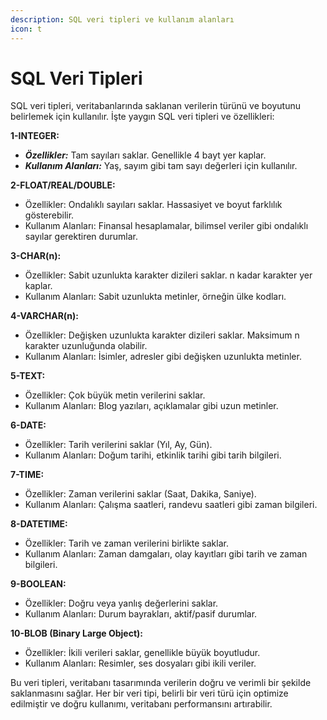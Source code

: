 ```yaml
---
description: SQL veri tipleri ve kullanım alanları
icon: t
---
```


# SQL Veri Tipleri

SQL veri tipleri, veritabanlarında saklanan verilerin türünü ve boyutunu belirlemek için kullanılır. İşte yaygın SQL veri tipleri ve özellikleri:

**1-INTEGER:**

* _**Özellikler:**_ Tam sayıları saklar. Genellikle 4 bayt yer kaplar.
* _**Kullanım Alanları:**_ Yaş, sayım gibi tam sayı değerleri için kullanılır.

**2-FLOAT/REAL/DOUBLE:**

* Özellikler: Ondalıklı sayıları saklar. Hassasiyet ve boyut farklılık gösterebilir.
* Kullanım Alanları: Finansal hesaplamalar, bilimsel veriler gibi ondalıklı sayılar gerektiren durumlar.

**3-CHAR(n):**

* Özellikler: Sabit uzunlukta karakter dizileri saklar. n kadar karakter yer kaplar.
* Kullanım Alanları: Sabit uzunlukta metinler, örneğin ülke kodları.

**4-VARCHAR(n):**

* Özellikler: Değişken uzunlukta karakter dizileri saklar. Maksimum n karakter uzunluğunda olabilir.
* Kullanım Alanları: İsimler, adresler gibi değişken uzunlukta metinler.

**5-TEXT:**

* Özellikler: Çok büyük metin verilerini saklar.
* Kullanım Alanları: Blog yazıları, açıklamalar gibi uzun metinler.

**6-DATE:**

* Özellikler: Tarih verilerini saklar (Yıl, Ay, Gün).
* Kullanım Alanları: Doğum tarihi, etkinlik tarihi gibi tarih bilgileri.

**7-TIME:**

* Özellikler: Zaman verilerini saklar (Saat, Dakika, Saniye).
* Kullanım Alanları: Çalışma saatleri, randevu saatleri gibi zaman bilgileri.

**8-DATETIME:**

* Özellikler: Tarih ve zaman verilerini birlikte saklar.
* Kullanım Alanları: Zaman damgaları, olay kayıtları gibi tarih ve zaman bilgileri.

**9-BOOLEAN:**

* Özellikler: Doğru veya yanlış değerlerini saklar.
* Kullanım Alanları: Durum bayrakları, aktif/pasif durumlar.

**10-BLOB (Binary Large Object):**

* Özellikler: İkili verileri saklar, genellikle büyük boyutludur.
* Kullanım Alanları: Resimler, ses dosyaları gibi ikili veriler.

Bu veri tipleri, veritabanı tasarımında verilerin doğru ve verimli bir şekilde saklanmasını sağlar. Her bir veri tipi, belirli bir veri türü için optimize edilmiştir ve doğru kullanımı, veritabanı performansını artırabilir.
